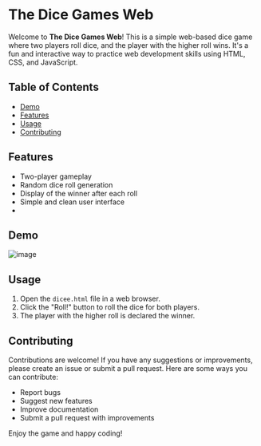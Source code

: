 # The Dice Games Web

Welcome to **The Dice Games Web**! This is a simple web-based dice game where two players roll dice, and the player with the higher roll wins. It's a fun and interactive way to practice web development skills using HTML, CSS, and JavaScript.

## Table of Contents

- [Demo](#demo)
- [Features](#features)
- [Usage](#usage)
- [Contributing](#contributing)

## Features

- Two-player gameplay
- Random dice roll generation
- Display of the winner after each roll
- Simple and clean user interface
- 
## Demo

![image](https://github.com/jacobturjeman/The-Dice-Games-Web-/assets/84174179/2054a6d9-31d9-444d-9da7-c7223f48c8d6)

## Usage

1. Open the `dicee.html` file in a web browser.
2. Click the "Roll!" button to roll the dice for both players.
3. The player with the higher roll is declared the winner.

## Contributing

Contributions are welcome! If you have any suggestions or improvements, please create an issue or submit a pull request. Here are some ways you can contribute:

- Report bugs
- Suggest new features
- Improve documentation
- Submit a pull request with improvements

Enjoy the game and happy coding!
